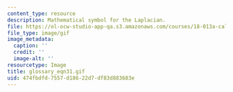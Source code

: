 ```yaml
---
content_type: resource
description: Mathematical symbol for the Laplacian.
file: https://ol-ocw-studio-app-qa.s3.amazonaws.com/courses/18-013a-calculus-with-applications-spring-2005/474fbdfd7557d18622d7df83d883683e_glossary_eqn31.gif
file_type: image/gif
image_metadata:
  caption: ''
  credit: ''
  image-alt: ''
resourcetype: Image
title: glossary_eqn31.gif
uid: 474fbdfd-7557-d186-22d7-df83d883683e
---
```

